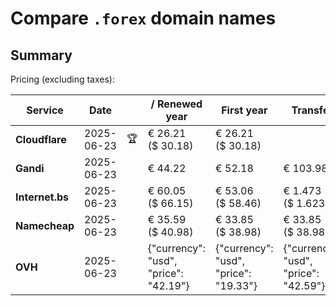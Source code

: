 # Compare `.forex` domain names

## Summary

Pricing (excluding taxes):

| Service | Date |  | / Renewed year | First year | Transfer | Restoration |
|--|--|--|--|--|--|--|
| **Cloudflare** | 2025-06-23 | 🏆 | € 26.21<br>($ 30.18) | € 26.21<br>($ 30.18) |  |  |
| **Gandi** | 2025-06-23 |  | € 44.22 | € 52.18 | € 103.98 | € 145.26 |
| **Internet.bs** | 2025-06-23 |  | € 60.05<br>($ 66.15) | € 53.06<br>($ 58.46) | € 1.473<br>($ 1.623) | € 273.55<br>($ 301.39) |
| **Namecheap** | 2025-06-23 |  | € 35.59<br>($ 40.98) | € 33.85<br>($ 38.98) | € 33.85<br>($ 38.98) |  |
| **OVH** | 2025-06-23 |  | {"currency": "usd", "price": "42.19"} | {"currency": "usd", "price": "19.33"} | {"currency": "usd", "price": "42.59"} |  |
